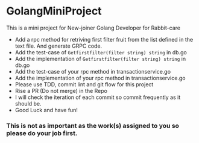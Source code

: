 # GolangMiniProject

This is a mini project for New-joiner Golang Developer for Rabbit-care

* Add a rpc method for retriving first filter fruit from the list defined in the text file. And generate GRPC code.
* Add the test-case of `Getfirstfilter(filter string) string` in db.go
* Add the implementation of `Getfirstfilter(filter string) string` in db.go
* Add the test-case of your rpc method in transactionservice.go
* Add the implementation of your rpc method in transactionservice.go
* Please use TDD, commit lint and git flow for this project
* Rise a PR (Do not merge) in the Repo
* I will check the iteration of each commit so commit frequently as it should be.
* Good Luck and have fun!

### This is not as important as the work(s) assigned to you so please do your job first.
